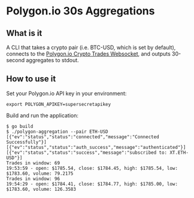 # Polygon.io 30s Aggregations

## What is it
A CLI that takes a crypto pair (i.e. BTC-USD, which is set by default), connects to the [Polygon.io Crypto Trades Websocket](https://polygon.io/docs/websockets/ws_crypto_XT_anchor), and outputs 30-second aggregates to stdout.

## How to use it
Set your Polygon.io API key in your environment:
```
export POLYGON_APIKEY=supersecretapikey
```
Build and run the application:
```
$ go build
$ ./polygon-aggregation --pair ETH-USD
[{"ev":"status","status":"connected","message":"Connected Successfully"}]
[{"ev":"status","status":"auth_success","message":"authenticated"}]
[{"ev":"status","status":"success","message":"subscribed to: XT.ETH-USD"}]
Trades in window: 69
19:53:59 - open: $1785.54, close: $1784.45, high: $1785.54, low: $1783.60, volume: 79.2175
Trades in window: 96
19:54:29 - open: $1784.41, close: $1784.77, high: $1785.00, low: $1783.60, volume: 126.3583
```